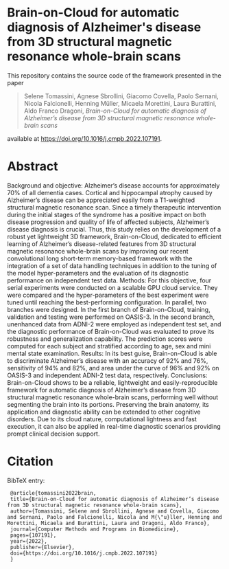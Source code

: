 # Brain-on-Cloud for automatic diagnosis of Alzheimer's disease from 3D structural magnetic resonance whole-brain scans
This repository contains the source code of the framework presented in the paper

>Selene Tomassini, Agnese Sbrollini, Giacomo Covella, Paolo Sernani, Nicola Falcionelli, Henning Müller, Micaela Morettini, Laura Burattini, Aldo Franco Dragoni, *Brain-on-Cloud for automatic diagnosis of Alzheimer’s disease from 3D structural magnetic resonance whole-brain scans*

available at https://doi.org/10.1016/j.cmpb.2022.107191.

# Abstract
Background and objective: Alzheimer’s disease accounts for approximately 70% of all dementia cases. Cortical and hippocampal atrophy caused by Alzheimer’s disease can be appreciated easily from a T1-weighted structural magnetic resonance scan. Since a timely therapeutic intervention during the initial stages of the syndrome has a positive impact on both disease progression and quality of life of affected subjects, Alzheimer’s disease diagnosis is crucial. Thus, this study relies on the development of a robust yet lightweight 3D framework, Brain-on-Cloud, dedicated to efficient learning of Alzheimer’s disease-related features from 3D structural magnetic resonance whole-brain scans by improving our recent convolutional long short-term memory-based framework with the integration of a set of data handling techniques in addition to the tuning of the model hyper-parameters and the evaluation of its diagnostic performance on independent test data.
Methods: For this objective, four serial experiments were conducted on a scalable GPU cloud service. They were compared and the hyper-parameters of the best experiment were tuned until reaching the best-performing configuration. In parallel, two branches were designed. In the first branch of Brain-on-Cloud, training, validation and testing were performed on OASIS-3. In the second branch, unenhanced data from ADNI-2 were employed as independent test set, and the diagnostic performance of Brain-on-Cloud was evaluated to prove its robustness and generalization capability. The prediction scores were computed for each subject and stratified according to age, sex and mini mental state examination.
Results: In its best guise, Brain-on-Cloud is able to discriminate Alzheimer’s disease with an accuracy of 92% and 76%, sensitivity of 94% and 82%, and area under the curve of 96% and 92% on OASIS-3 and independent ADNI-2 test data, respectively.
Conclusions: Brain-on-Cloud shows to be a reliable, lightweight and easily-reproducible framework for automatic diagnosis of Alzheimer’s disease from 3D structural magnetic resonance whole-brain scans, performing well without segmenting the brain into its portions. Preserving the brain anatomy, its application and diagnostic ability can be extended to other cognitive disorders. Due to its cloud nature, computational lightness and fast execution, it can also be applied in real-time diagnostic scenarios providing prompt clinical decision support.

# Citation
BibTeX entry:

	 @article{tomassini2022brain,
	 title={Brain-on-Cloud for automatic diagnosis of Alzheimer’s disease from 3D structural magnetic resonance whole-brain scans},
	 author={Tomassini, Selene and Sbrollini, Agnese and Covella, Giacomo and Sernani, Paolo and Falcionelli, Nicola and M{\"u}ller, Henning and Morettini, Micaela and Burattini, Laura and Dragoni, Aldo Franco}, 
	 journal={Computer Methods and Programs in Biomedicine},
	 pages={107191},
	 year={2022},
	 publisher={Elsevier},
	 doi={https://doi.org/10.1016/j.cmpb.2022.107191}
	 }